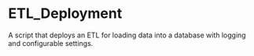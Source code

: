 # ETL_Deployment
A script that deploys an ETL for loading data into a database with logging and configurable settings.
